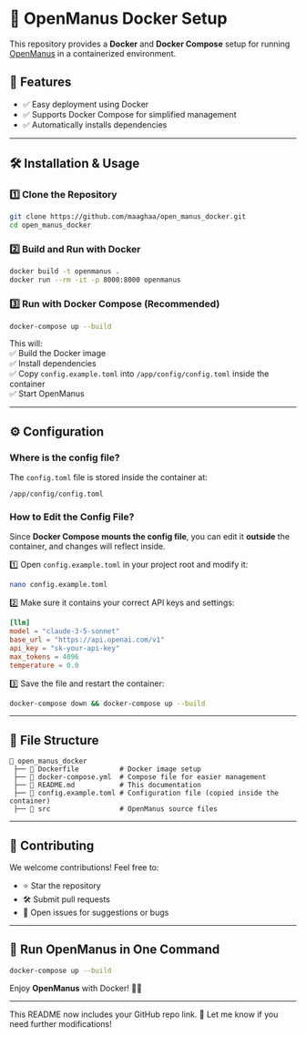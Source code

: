 # 🚀 OpenManus Docker Setup  

This repository provides a **Docker** and **Docker Compose** setup for running [OpenManus](https://github.com/mannaandpoem/OpenManus) in a containerized environment.  

## 📌 Features  
- ✅ Easy deployment using Docker  
- ✅ Supports Docker Compose for simplified management  
- ✅ Automatically installs dependencies  

---

## 🛠️ Installation & Usage  

### **1️⃣ Clone the Repository**  
```bash
git clone https://github.com/maaghaa/open_manus_docker.git
cd open_manus_docker
```

### **2️⃣ Build and Run with Docker**  
```bash
docker build -t openmanus .
docker run --rm -it -p 8000:8000 openmanus
```

### **3️⃣ Run with Docker Compose (Recommended)**  
```bash
docker-compose up --build
```

This will:  
✅ Build the Docker image  
✅ Install dependencies  
✅ Copy `config.example.toml` into `/app/config/config.toml` inside the container  
✅ Start OpenManus  

---

## ⚙️ Configuration  

### **Where is the config file?**
The `config.toml` file is stored inside the container at:  
```
/app/config/config.toml
```

### **How to Edit the Config File?**
Since **Docker Compose mounts the config file**, you can edit it **outside** the container, and changes will reflect inside.

1️⃣ Open `config.example.toml` in your project root and modify it:  
```bash
nano config.example.toml
```

2️⃣ Make sure it contains your correct API keys and settings:  
```toml
[llm]
model = "claude-3-5-sonnet"
base_url = "https://api.openai.com/v1"
api_key = "sk-your-api-key"
max_tokens = 4096
temperature = 0.0
```

3️⃣ Save the file and restart the container:  
```bash
docker-compose down && docker-compose up --build
```

---

## 📖 File Structure  

```
📂 open_manus_docker
 ├── 📄 Dockerfile          # Docker image setup
 ├── 📄 docker-compose.yml  # Compose file for easier management
 ├── 📄 README.md           # This documentation
 ├── 📄 config.example.toml # Configuration file (copied inside the container)
 ├── 📂 src                 # OpenManus source files
```

---

## 📢 Contributing  
We welcome contributions! Feel free to:  
- ⭐ Star the repository  
- 🛠️ Submit pull requests  
- 📝 Open issues for suggestions or bugs  

---

## 🚀 Run OpenManus in One Command  
```bash
docker-compose up --build
```
Enjoy **OpenManus** with Docker! 🎉🔥  

---

This README now includes your GitHub repo link. 🚀 Let me know if you need further modifications!
